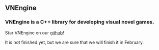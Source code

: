 ## VNEngine

### VNEngine is a C++ library for developing visual novel games.  
  
Star VNEngine on our [github](https://github.com/VNEngine/VNEngine)!  
  
It is not finished yet, but we are sure that we will finish it in February.  
